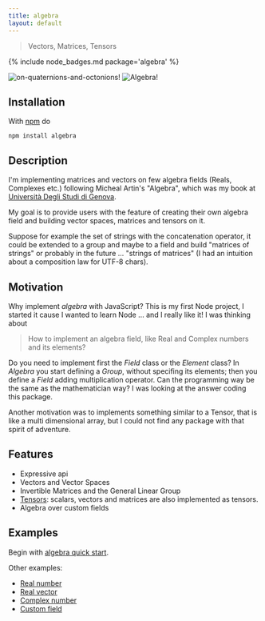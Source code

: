 ```yaml
---
title: algebra
layout: default
---
```


> Vectors, Matrices, Tensors

{% include node_badges.md package='algebra' %}

![on-quaternions-and-octonions!](http://g14n.info/images/algebra/Cover-OnQuaternionsAndOctonions.png) ![Algebra!](http://g14n.info/images/algebra/Cover-Algebra.png)

## Installation

With [npm](https://npmjs.org/) do

```
npm install algebra
```

## Description

I'm implementing matrices and vectors on few algebra fields (Reals, Complexes etc.) following Micheal Artin's "Algebra", which was my book at [Università Degli Studi di Genova](http://www.dima.unige.it).

My goal is to provide users with the feature of creating their own algebra field and building vector spaces, matrices and tensors on it.

Suppose for example the set of strings with the concatenation operator, it could be extended to a group and maybe to a field and build "matrices of strings" or probably in the future ... "strings of matrices" (I had an intuition about a composition law for UTF-8 chars).

## Motivation

Why implement *algebra* with JavaScript? This is my first Node project, I started it cause I wanted to learn Node ... and I really like it!
I was thinking about

> How to implement an algebra field, like Real and Complex numbers and its elements?

Do you need to implement first the *Field* class or the *Element* class? In *Algebra* you start defining a *Group*, without specifing its elements; then you define a *Field* adding multiplication operator. Can the programming way be the same as the mathematician way?
I was looking at the answer coding this package.

Another motivation was to implements something similar to a Tensor, that is like a multi dimensional array, but I could not find any package with that spirit of adventure.

## Features

* Expressive api
* Vectors and Vector Spaces
* Invertible Matrices and the General Linear Group
* [Tensors](http://en.wikipedia.org/wiki/Tensor): scalars, vectors and matrices are also implemented as tensors.
* Algebra over custom fields

## Examples

Begin with [algebra quick start](http://g14n.info/algebra/examples/quick-start).

Other examples:

  * [Real number](http://g14n.info/algebra/examples/real-number)  
  * [Real vector](http://g14n.info/algebra/examples/real-vector)  
  * [Complex number](http:/g14n.info/algebra/examples/complex-number)  
  * [Custom field](http://g14n.info/algebra/examples/custom-field)  

